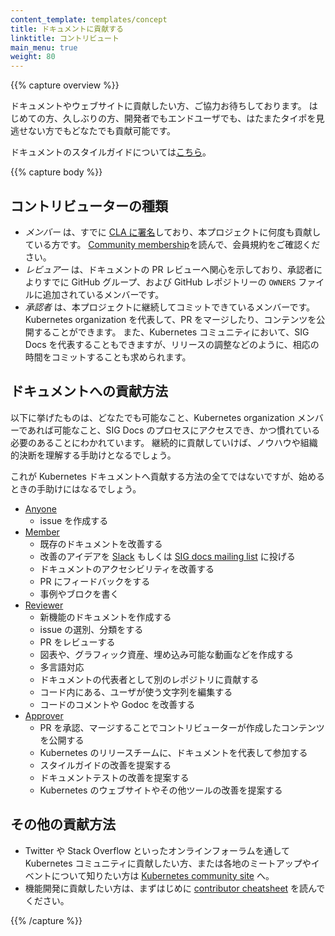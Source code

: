 ```yaml
---
content_template: templates/concept
title: ドキュメントに貢献する
linktitle: コントリビュート
main_menu: true
weight: 80
---
```


{{% capture overview %}}

ドキュメントやウェブサイトに貢献したい方、ご協力お待ちしております。
はじめての方、久しぶりの方、開発者でもエンドユーザでも、はたまたタイポを見逃せない方でもどなたでも貢献可能です。

ドキュメントのスタイルガイドについては[こちら](/docs/contribute/style/style-guide/)。

{{% capture body %}}

## コントリビューターの種類

- _メンバー_ は、すでに [CLA に署名](/docs/contribute/start#sign-the-cla)しており、本プロジェクトに何度も貢献している方です。
  [Community membership](https://github.com/kubernetes/community/blob/master/community-membership.md)を読んで、会員規約をご確認ください。
- _レビュアー_ は、ドキュメントの PR レビューへ関心を示しており、承認者によりすでに GitHub グループ、および GitHub レポジトリーの `OWNERS` ファイルに追加されているメンバーです。
- _承認者_ は、本プロジェクトに継続してコミットできているメンバーです。Kubernetes organization を代表して、PR をマージしたり、コンテンツを公開することができます。
  また、Kubernetes コミュニティにおいて、SIG Docs を代表することもできますが、リリースの調整などのように、相応の時間をコミットすることも求められます。

## ドキュメントへの貢献方法

以下に挙げたものは、どなたでも可能なこと、Kubernetes organization メンバーであれば可能なこと、SIG Docs のプロセスにアクセスでき、かつ慣れている必要のあることにわかれています。
継続的に貢献していけば、ノウハウや組織的決断を理解する手助けとなるでしょう。

これが Kubernetes ドキュメントへ貢献する方法の全てではないですが、始めるときの手助けにはなるでしょう。

- [Anyone](/docs/contribute/start/)
  - issue を作成する
- [Member](/docs/contribute/start/)
  - 既存のドキュメントを改善する
  - 改善のアイデアを [Slack](http://slack.k8s.io/) もしくは [SIG docs mailing list](https://groups.google.com/forum/#!forum/kubernetes-sig-docs) に投げる
  - ドキュメントのアクセシビリティを改善する
  - PR にフィードバックをする
  - 事例やブロクを書く
- [Reviewer](/docs/contribute/intermediate/)
  - 新機能のドキュメントを作成する
  - issue の選別、分類をする
  - PR をレビューする
  - 図表や、グラフィック資産、埋め込み可能な動画などを作成する
  - 多言語対応
  - ドキュメントの代表者として別のレポジトリに貢献する
  - コード内にある、ユーザが使う文字列を編集する
  - コードのコメントや Godoc を改善する
- [Approver](/docs/contribute/advanced/)
  - PR を承認、マージすることでコントリビューターが作成したコンテンツを公開する
  - Kubernetes のリリースチームに、ドキュメントを代表して参加する
  - スタイルガイドの改善を提案する
  - ドキュメントテストの改善を提案する
  - Kubernetes のウェブサイトやその他ツールの改善を提案する


## その他の貢献方法

- Twitter や Stack Overflow といったオンラインフォーラムを通して Kubernetes コミュニティに貢献したい方、または各地のミートアップやイベントについて知りたい方は [Kubernetes community site](/community/) へ。
- 機能開発に貢献したい方は、まずはじめに [contributor cheatsheet](https://github.com/kubernetes/community/tree/master/contributors/guide/contributor-cheatsheet) を読んでください。

{{% /capture %}}

